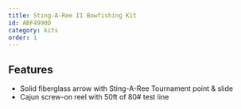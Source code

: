 ```yaml
---
title: Sting-A-Ree II Bowfishing Kit
id: ABF4990D
category: kits
order: 1
---
```


## Features
- Solid fiberglass arrow with Sting-A-Ree Tournament point & slide
- Cajun screw-on reel with 50ft of 80# test line